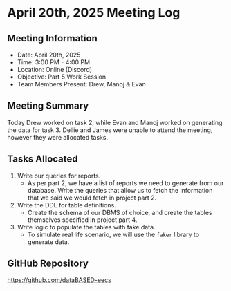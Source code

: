 # April 20th, 2025 Meeting Log

## Meeting Information
- Date: April 20th, 2025
- Time: 3:00 PM - 4:00 PM
- Location: Online (Discord)
- Objective: Part 5 Work Session
- Team Members Present: Drew, Manoj & Evan

## Meeting Summary
Today Drew worked on task 2, while Evan and Manoj worked on generating the data for task 3. Dellie and James were unable to attend the meeting, however they were allocated tasks.

## Tasks Allocated
1. Write our queries for reports.
    - As per part 2, we have a list of reports we need to generate from our database. Write the queries that allow us to fetch the information that we said we would fetch in project part 2.
2. Write the DDL for table definitions.
    - Create the schema of our DBMS of choice, and create the tables themselves specified in project part 4.
3. Write logic to populate the tables with fake data.
    - To simulate real life scenario, we will use the `faker` library to generate data.

## GitHub Repository
https://github.com/dataBASED-eecs